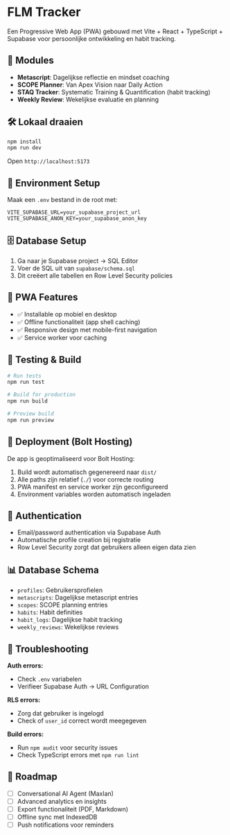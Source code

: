 # FLM Tracker

Een Progressive Web App (PWA) gebouwd met Vite + React + TypeScript + Supabase voor persoonlijke ontwikkeling en habit tracking.

## 🚀 Modules

- **Metascript**: Dagelijkse reflectie en mindset coaching
- **SCOPE Planner**: Van Apex Vision naar Daily Action
- **STAQ Tracker**: Systematic Training & Quantification (habit tracking)
- **Weekly Review**: Wekelijkse evaluatie en planning

## 🛠️ Lokaal draaien

```bash
npm install
npm run dev
```

Open `http://localhost:5173`

## 🔧 Environment Setup

Maak een `.env` bestand in de root met:

```env
VITE_SUPABASE_URL=your_supabase_project_url
VITE_SUPABASE_ANON_KEY=your_supabase_anon_key
```

## 🗄️ Database Setup

1. Ga naar je Supabase project → SQL Editor
2. Voer de SQL uit van `supabase/schema.sql`
3. Dit creëert alle tabellen en Row Level Security policies

## 📱 PWA Features

- ✅ Installable op mobiel en desktop
- ✅ Offline functionaliteit (app shell caching)
- ✅ Responsive design met mobile-first navigation
- ✅ Service worker voor caching

## 🧪 Testing & Build

```bash
# Run tests
npm run test

# Build for production
npm run build

# Preview build
npm run preview
```

## 🚀 Deployment (Bolt Hosting)

De app is geoptimaliseerd voor Bolt Hosting:

1. Build wordt automatisch gegenereerd naar `dist/`
2. Alle paths zijn relatief (`./`) voor correcte routing
3. PWA manifest en service worker zijn geconfigureerd
4. Environment variables worden automatisch ingeladen

## 🔐 Authentication

- Email/password authentication via Supabase Auth
- Automatische profile creation bij registratie
- Row Level Security zorgt dat gebruikers alleen eigen data zien

## 📊 Database Schema

- `profiles`: Gebruikersprofielen
- `metascripts`: Dagelijkse metascript entries
- `scopes`: SCOPE planning entries
- `habits`: Habit definities
- `habit_logs`: Dagelijkse habit tracking
- `weekly_reviews`: Wekelijkse reviews

## 🐛 Troubleshooting

**Auth errors:**
- Check `.env` variabelen
- Verifieer Supabase Auth → URL Configuration

**RLS errors:**
- Zorg dat gebruiker is ingelogd
- Check of `user_id` correct wordt meegegeven

**Build errors:**
- Run `npm audit` voor security issues
- Check TypeScript errors met `npm run lint`

## 🎯 Roadmap

- [ ] Conversational AI Agent (MaxIan)
- [ ] Advanced analytics en insights
- [ ] Export functionaliteit (PDF, Markdown)
- [ ] Offline sync met IndexedDB
- [ ] Push notifications voor reminders